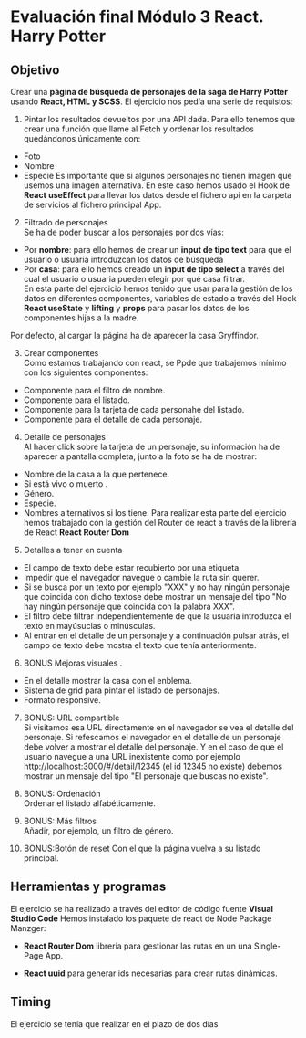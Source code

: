 # Evaluación final Módulo 3 React. Harry Potter

## Objetivo

Crear una **página de búsqueda de personajes de la saga de Harry Potter** usando **React, HTML y SCSS**. El ejercicio nos pedía una serie de requistos:

1. Pintar los resultados devueltos por una API dada. Para ello tenemos que crear una función que llame al Fetch y ordenar los resultados quedándonos únicamente con:

- Foto
- Nombre
- Especie
  Es importante que si algunos personajes no tienen imagen que usemos una imagen alternativa.
  En este caso hemos usado el Hook de **React** **useEffect** para llevar los datos desde el fichero api en la carpeta de servicios al fichero principal App.

2. Filtrado de personajes  
   Se ha de poder buscar a los personajes por dos vías:

- Por **nombre**: para ello hemos de crear un **input de tipo text** para que el usuario o usuaria introduzcan los datos de búsqueda
- Por **casa**: para ello hemos creado un **input de tipo select** a través del cual el usuario o usuaria pueden elegir por qué casa filtrar.  
  En esta parte del ejercicio hemos tenido que usar para la gestión de los datos en diferentes componentes, variables de estado a través del Hook **React useState** y **lifting** y **props** para pasar los datos de los componentes hijas a la madre.

Por defecto, al cargar la página ha de aparecer la casa Gryffindor.

3.  Crear componentes  
    Como estamos trabajando con react, se Ppde que trabajemos mínimo con los siguientes componentes:

- Componente para el filtro de nombre.
- Componente para el listado.
- Componente para la tarjeta de cada personahe del listado.
- Componente para el detalle de cada personaje.

4. Detalle de personajes  
   Al hacer click sobre la tarjeta de un personaje, su información ha de aparecer a pantalla completa, junto a la foto se ha de mostrar:

- Nombre de la casa a la que pertenece.
- Si está vivo o muerto .
- Género.
- Especie.
- Nombres alternativos si los tiene.
  Para realizar esta parte del ejercicio hemos trabajado con la gestión del Router de react a través de la librería de React **React Router Dom**

5.  Detalles a tener en cuenta

- El campo de texto debe estar recubierto por una etiqueta.
- Impedir que el navegador navegue o cambie la ruta sin querer.
- Si se busca por un texto por ejemplo "XXX" y no hay ningún personaje que coincida con dicho textose debe mostrar un mensaje del tipo "No hay ningún personaje que coincida con la palabra XXX".
- El filtro debe filtrar independientemente de que la usuaria introduzca el texto en mayúsuclas o minúsculas.
- Al entrar en el detalle de un personaje y a continuación pulsar atrás, el campo de texto debe mostra el texto que tenía anteriormente.

6. BONUS Mejoras visuales .

- En el detalle mostrar la casa con el enblema.
- Sistema de grid para pintar el listado de personajes.
- Formato responsive.

7. BONUS: URL compartible  
   Si visitamos esa URL directamente en el navegador se vea el detalle del personaje. Si refescamos
   el navegador en el detalle de un personaje debe volver a mostrar el detalle del personaje.
   Y en el caso de que el usuario navegue a una URL inexistente como por ejemplo
   http://localhost:3000/#/detail/12345 (el id 12345 no existe) debemos mostrar un mensaje
   del tipo "El personaje que buscas no existe".

8. BONUS: Ordenación  
   Ordenar el listado alfabéticamente.
9. BONUS: Más filtros  
   Añadir, por ejemplo, un filtro de género.
10. BONUS:Botón de reset
    Con el que la página vuelva a su listado principal.

## Herramientas y programas

El ejercicio se ha realizado a través del editor de código fuente **Visual Studio Code**
Hemos instalado los paquete de react de Node Package Manzger:

- **React Router Dom** libreria para gestionar las rutas en un una Single-Page App.

- **React uuid** para generar ids necesarias para crear rutas dinámicas.

## Timing

El ejercicio se tenía que realizar en el plazo de dos días
